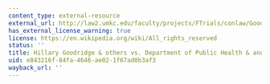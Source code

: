 ```yaml
---
content_type: external-resource
external_url: http://law2.umkc.edu/faculty/projects/FTrials/conlaw/Goodridge.html
has_external_license_warning: true
license: https://en.wikipedia.org/wiki/All_rights_reserved
status: ''
title: Hillary Goodridge & others vs. Department of Public Health & another
uid: e843216f-84fa-4646-ae02-1f67ad0b3af3
wayback_url: ''
---
```


